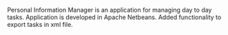 Personal Information Manager is an application for managing day to day tasks.
Application is developed in Apache Netbeans.
Added functionality to export tasks in xml file.
